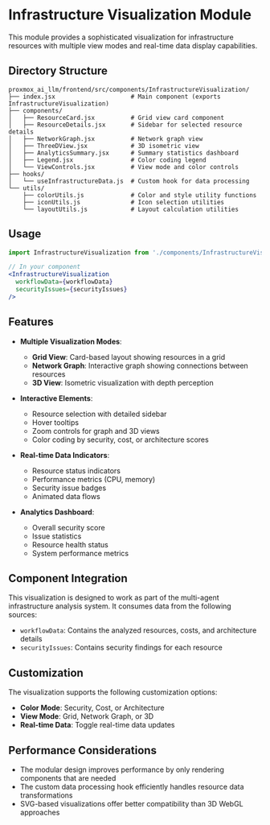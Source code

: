# Infrastructure Visualization Module

This module provides a sophisticated visualization for infrastructure resources with multiple view modes and real-time data display capabilities.

## Directory Structure

```
proxmox_ai_llm/frontend/src/components/InfrastructureVisualization/
├── index.jsx                     # Main component (exports InfrastructureVisualization)
├── components/
│   ├── ResourceCard.jsx          # Grid view card component
│   ├── ResourceDetails.jsx       # Sidebar for selected resource details
│   ├── NetworkGraph.jsx          # Network graph view
│   ├── ThreeDView.jsx            # 3D isometric view
│   ├── AnalyticsSummary.jsx      # Summary statistics dashboard
│   ├── Legend.jsx                # Color coding legend
│   └── ViewControls.jsx          # View mode and color controls
├── hooks/
│   └── useInfrastructureData.js  # Custom hook for data processing
└── utils/
    ├── colorUtils.js             # Color and style utility functions
    ├── iconUtils.js              # Icon selection utilities
    └── layoutUtils.js            # Layout calculation utilities
```

## Usage

```jsx
import InfrastructureVisualization from './components/InfrastructureVisualization';

// In your component
<InfrastructureVisualization 
  workflowData={workflowData} 
  securityIssues={securityIssues} 
/>
```

## Features

- **Multiple Visualization Modes**:
  - **Grid View**: Card-based layout showing resources in a grid
  - **Network Graph**: Interactive graph showing connections between resources
  - **3D View**: Isometric visualization with depth perception

- **Interactive Elements**:
  - Resource selection with detailed sidebar
  - Hover tooltips
  - Zoom controls for graph and 3D views
  - Color coding by security, cost, or architecture scores

- **Real-time Data Indicators**:
  - Resource status indicators
  - Performance metrics (CPU, memory)
  - Security issue badges
  - Animated data flows

- **Analytics Dashboard**:
  - Overall security score
  - Issue statistics
  - Resource health status
  - System performance metrics

## Component Integration

This visualization is designed to work as part of the multi-agent infrastructure analysis system. It consumes data from the following sources:

- `workflowData`: Contains the analyzed resources, costs, and architecture details
- `securityIssues`: Contains security findings for each resource

## Customization

The visualization supports the following customization options:

- **Color Mode**: Security, Cost, or Architecture
- **View Mode**: Grid, Network Graph, or 3D
- **Real-time Data**: Toggle real-time data updates

## Performance Considerations

- The modular design improves performance by only rendering components that are needed
- The custom data processing hook efficiently handles resource data transformations
- SVG-based visualizations offer better compatibility than 3D WebGL approaches